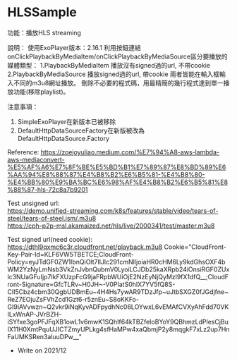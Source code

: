 # HLSSample

功能：播放HLS streaming

說明：
使用ExoPlayer版本：2.16.1
利用按鈕連結onClickPlaybackByMediaItem/onClickPlaybackByMediaSource區分要播放的媒體類型：
1.PlaybackByMediaItem
    播放沒有signed過的url, 不帶cookie
2.PlaybackByMediaSource
    播放signed過的url, 帶cookie
兩者皆能在輸入框輸入不同的m3u8網址播放。
刪除不必要的程式碼，用最精簡的幾行程式達到單一播放功能(移除playlist)。

注意事項：
1. SimpleExoPlayer在新版本已被移除
2. DefaultHttpDataSourceFactory在新版被改為DefaultHttpDataSource.Factory

Reference:
https://zoejoyuliao.medium.com/%E7%94%A8-aws-lambda-aws-mediaconvert-%E5%AF%A6%E7%8F%BE%E5%BD%B1%E7%89%87%E8%BD%89%E6%AA%94%E8%88%87%E4%B8%B2%E6%B5%81-%E4%B8%80-%E4%BB%80%E9%BA%BC%E6%98%AF%E4%B8%B2%E6%B5%81%E8%88%87-hls-72c8a7b9201

Test unsigned url:  
https://demo.unified-streaming.com/k8s/features/stable/video/tears-of-steel/tears-of-steel.ism/.m3u8  
https://cph-p2p-msl.akamaized.net/hls/live/2000341/test/master.m3u8  

Test signed url(need cookie):
https://dthl9qxmc6c3r.cloudfront.net/playback.m3u8
Cookie="CloudFront-Key-Pair-Id=KLF6VW5TBETCE;CloudFront-Policy=eyJTdGF0ZW1lbnQiOlt7IlJlc291cmNlIjoiaHR0cHM6Ly9kdGhsOXF4bWM2YzNyLmNsb3VkZnJvbnQubmV0LyoiLCJDb25kaXRpb24iOnsiRGF0ZUxlc3NUaGFuIjp7IkFXUzpFcG9jaFRpbWUiOjE2NzEyNjQyMzl9fX1dfQ__;CloudFront-Signature=GfcTLRv~H0JH~-V0PIatS0hIX7YV5fQ8S-CIl5Cbz4cbm30QgbUDBmEu~4H4Hs7ywAR9TDzJfp~uJtbSXGZ0fJGdjfne~ReZ7EOjuZsFVhZcd1Gzt6-r5znEu~S8oKKFo-GI9iAVvwzn~Q2vkr9iNqKyvADFpydhNc06LOYwxL6vEMAfCVXyAhFdd70VKILxWnAP-JVrBZH-iSYfxe3goPFJFqXB1owL1v6mwK1SQhIf64kTBZfeIoBYoY9QBhmzLdPlesCjBuIX11H0XmtPquUJICTZmyUPLkg4sfHaMPw4xaQbmjP2y8mqgkF7xLz2up7HnFaUMKSRen3aluuDPw__"

* Write on 2021/12
